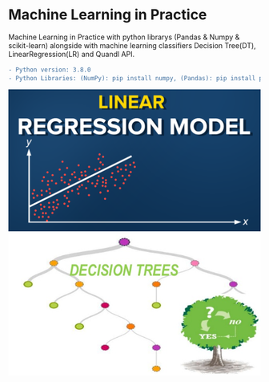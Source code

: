 # Machine Learning in Practice
Machine Learning in Practice with python librarys (Pandas &amp; Numpy &amp; scikit-learn) alongside  with machine learning classifiers Decision Tree(DT), LinearRegression(LR) and Quandl API.
```diff
- Python version: 3.8.0
- Python Libraries: (NumPy): pip install numpy, (Pandas): pip install pandas, (SkLearn): pip install scikit-learn
```
![#f03c15](img/LR.png)
![#f03c15](img/DT.jpg)

